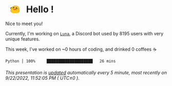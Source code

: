 <h1>   <img src="./spoinky.gif" style="vertical-align:middle;" width="30px">   Hello ! </h1>

Nice to meet you!

Currently, I'm working on <a href='https://github.com/Asgarrrr/Luna'>`Luna`</a>, a Discord bot used by 8195 users with very unique features.

This week, I've worked on ~0 hours of coding, and drinked 0 coffees ☕

```
Python │ 100%     ████████████████████   26 mins
```

###### This presentation is [updated](https://github.com/Asgarrrr) automatically every 5 minute, most recently on 9/22/2022, 11:52:05 PM ( UTC±0 ).
